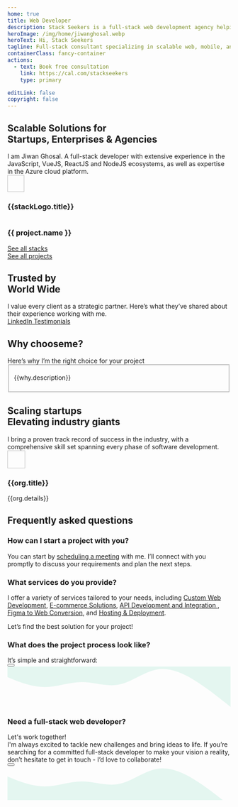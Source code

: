 ```yaml
---
home: true
title: Web Developer
description: Stack Seekers is a full-stack web development agency helping startups and businesses build modern, high-performance websites and web applications. From idea to launch, we turn your vision into powerful digital solutions. Expert Vue.js, React.js, and Node.js developer delivering scalable web, mobile, and software solutions with 𝙈𝙀𝙍𝙉 and 𝙈𝙀𝙑𝙉 stacks (MongoDB, Express, React/Vue, Next/Nuxt, Node.js).
heroImage: /img/home/jiwanghosal.webp
heroText: Hi, Stack Seekers
tagline: Full-stack consultant specializing in scalable web, mobile, and software solutions using MERN and MEVN stacks. Let’s bring your ideas to life, connect with me today!
containerClass: fancy-container
actions:
  - text: Book free consultation
    link: https://cal.com/stackseekers
    type: primary

editLink: false
copyright: false
---
```


<div class="mb-6">
  <div class="text-center pb-4">
    <div class="text-4xl font-bold"><h2>Scalable Solutions for <div class="text-4xl font-bold bg-primary">Startups, Enterprises & Agencies</div></h2></div>
    <div class="text-xl md:text-center line-height-3"> I am Jiwan Ghosal. A full-stack developer with extensive experience in the JavaScript, VueJS, ReactJS and NodeJS ecosystems, as well as expertise in the Azure cloud platform.</div>
  </div>  
  <div class="grid justify-content-center my-4">
    <div class="flex gap-2 p-2" v-for="stackLogo in stackLogos" :key="stackLogo.title">
      <img width="38px" height="38px" :src="`https://cdn.simpleicons.org/${stackLogo.link}`" :alt="stackLogo.title" loading="eager" fetchpriority="high"/>
      <h3 class="sr-only">{{stackLogo.title}}</h3>
    </div>
  </div>
  <div class="gallery gap-4">
    <div
      v-for="(project, index) in projects"
      :key="index"
      class="gallery-item mb-4"
    >
      <a :href="project.link" class="text-l gap-2 font-medium text-center no-underline" :aria-label="project.name">
        <img :src="project.images[0].itemImageSrc" :alt="project.images[0].alt" loading="eager" fetchpriority="high" />
        <h3 class="p-0 m-2">{{ project.name }}</h3>
      </a>
    </div>
  </div>
  <div class="text-center pb-4 grid justify-content-center gap-4">
    <a href="/about/#stack" size="large" class="flex justify-content-center text-center no-underline mt-4"> 
      <div class="p-flex p-ai-center">
        <div
          class="p-button p-button-rounded p-button-secondary p-px-3 p-py-2 p-text-sm p-flex p-ai-center p-shadow-2 custom-button"
        >
          <span class="mr-6">See all stacks</span>
          <!-- Add circular element -->
          <div class="absolute right-0 mr-5">
            <div class="circle pb-2 my-2 mx-2"></div>
            <div class="circle pt-2 my-2 mx-2"></div>
          </div>
          <i class="pi pi-angle-double-right" alt="arrow" style="font-size: 1rem;"></i>
        </div>
      </div>
    </a>
    <a href="/web-development-projects/" size="large" class="flex justify-content-center text-center no-underline mt-4"> 
      <div class="p-flex p-ai-center">
        <div
          class="p-button p-button-rounded p-button-secondary p-px-3 p-py-2 p-text-sm p-flex p-ai-center p-shadow-2 custom-button"
        >
          <span class="mr-6">See all projects</span>
          <!-- Add circular element -->
          <div class="absolute right-0 mr-5">
            <div class="circle pb-2 my-2 mx-2"></div>
            <div class="circle pt-2 my-2 mx-2"></div>
          </div>
          <i class="pi pi-angle-double-right" style="font-size: 1rem;"></i>
        </div>
      </div>
    </a>
  </div>
</div>

<!-- Testimonials -->
<div class="my-6">
  <div class="text-center pb-4">
    <div class="text-4xl font-bold"><h2>Trusted by <div class="text-4xl font-bold bg-primary">World Wide</div></h2></div>
    <div class="my-4 text-xl line-height-2">I value every client as a strategic partner. Here’s what they’ve shared about their experience working with me.</div>
  </div>
  <div class="card relative md:mx-0 -mx-4" @mouseenter="pauseAutoPlay"
    @mouseleave="resumeAutoPlay">
    <Carousel :value="testimonials" :numVisible="1" :numScroll="1"  ref="carousel" :responsiveOptions="responsiveCustomerOptions" circular :page="currentPage"
      @page="onPageChange">
        <template #item="slotProps">
          <div class="card shadow-1 border-round-md p-4 md:mx-8 vp-feature-item">
            <div class="font-italic mb-8">
              <div class="text-md line-height-3" ><span class="font-bold text-4xl">"</span> {{ slotProps.data.message }}</div>
            </div>
            <div class="flex align-items-center">
              <img :src="slotProps.data.avatar" :alt="slotProps.data.name" loading="eager" fetchpriority="high" class="border-circle" width="50px" height="50px" />
              <a :href="slotProps.data.link" target="_blank" class="no-underline">
                <h3 class="flex flex-column align-items-start ml-2 p-0 m-0">
                  <div>
                    <i class="pi pi-linkedin mr-1 text-blue-700" style="font-size: 1rem;"></i>
                    {{ slotProps.data.name }}, 
                  </div>
                  <div class="text-sm">
                    <img :alt="slotProps.data.location" src="https://primefaces.org/cdn/primevue/images/flag/flag_placeholder.png" loading="eager" fetchpriority="high" :class="`flag flag-${slotProps.data.code.toLowerCase()} mr-1`" style="width: 18px" />
                    {{ slotProps.data.location }}
                  </div>
                </h3>
              </a>
            </div>
          </div>
        </template>
    </Carousel>
  </div>
  <div class="text-center pb-4">
    <a href="https://www.linkedin.com/in/jiwanghosal/details/recommendations/" size="large" class="flex justify-content-center text-center no-underline mt-4"> 
      <div class="p-flex p-ai-center">
        <div
          class="p-button p-button-rounded p-button-secondary p-px-3 p-py-2 p-text-sm p-flex p-ai-center p-shadow-2 custom-button"
        >
          <span class="mr-6">
            <i class="pi pi-linkedin" aria-label="LinkedIn Testimonials" style="font-size: 1rem; color:#0a66c2;"></i>
            LinkedIn Testimonials
          </span>
          <!-- Add circular element -->
          <div class="absolute right-0 mr-5">
            <div class="circle pb-2 my-2 mx-2"></div>
            <div class="circle pt-2 my-2 mx-2"></div>
          </div>
          <i class="pi pi-angle-double-right" style="font-size: 1rem;"></i>
        </div>
      </div>
    </a>
  </div>
</div>

<div class="my-6 flex flex-column">
  <div class="text-center pb-4">
    <div class="text-4xl font-bold"><h2>Why choose<span class="bg-primary">me?</span></h2></div>
    <div class="my-4 text-xl line-height-2">Here’s why I’m the right choice for your project</div>
  </div>
  <div class="flex flex-wrap">
    <div class="md:col-6 col-12 md:p-4" v-for="why in whyme" :key="why.title">  
      <Fieldset class="vp-feature-item">
        <template #legend>
            <h3 class="flex align-items-center pl-2 m-0 p-0">
                <img
                  :src="`/img/home/${why.id}.svg`"
                  class="p-avatar p-avatar-circle"
                  loading="lazy"
                  :alt="`${why.title} icon`"
                  width="24px"
                  height=24px
                />
                <span class="font-bold p-2 line-height-2">{{why.title}}</span>
            </h3>
        </template>
        <p class="m-0 pt-4">
          {{why.description}}
        </p>
      </Fieldset>
    </div>
  </div>
</div>
<div class="my-6">
  <div class="text-center pb-4">
    <div class="text-4xl font-bold"><h2>Scaling startups <div class="text-4xl font-bold bg-primary">Elevating industry giants</div></h2></div>
    <div class="my-4 text-xl line-height-2">I bring a proven track record of success in the industry, with a comprehensive skill set spanning every phase of software development.</div>
  </div>
  <div class="my-4 grid md:flex-row justify-content-center gap-2">
    <div class="md:col-2 col-5 border-round-md md:p-2 md:m-2 vp-feature-item flex align-items-center justify-content-center" v-for="org in orgs" :key="org.title">
      <div class="no-underline flex flex-column justify-content-center flex-wrap">
        <div class="mb-2 flex align-items-center justify-content-center h-4rem">
          <img :src="org.icon" :alt="org.title" width="40px" height="40px" class="border-round-md" loading="eager" fetchpriority="high"/>
        </div>
        <div class="h-5rem">
          <h3 class="text-base md:text-xl font-bold flex align-items-center justify-content-center p-0 m-0 text-center line-height-3">{{org.title}}</h3>
          <div class="text-xs md:text-sm flex align-items-center justify-content-center line-height-2 text-center">{{org.details}}</div>
        </div>
      </div>
    </div>
  </div>
</div>
<!-- FAQ -->
<div class="my-6">
  <div class="text-center pb-4">
    <div class="text-4xl font-bold line-height-2"><h2>Frequently asked <span class="bg-primary">questions</span></h2></div>
  </div>
  <div class="grid overflow-hidden border-round-md">
    <div class="col-12 ">
      <div class="border-round-md flex flex-column gap-2 md:p-2">
        <div class="p-4 border-round-md border-1 border-primary">
          <h3 class="m-0 p-0 font-bold">How can I start a project with you?</h3>
          <p class="mx-3">
              You can start by <a href="https://cal.com/stackseekers" class="no-underline text-xl" aria-label="schedule a meeting">scheduling a meeting</a> with me. I’ll connect with you promptly to discuss your requirements and plan the next steps.
          </p>
        </div>
        <div class="p-4 border-round-md border-1 border-primary">
          <h3 class="mt-0 p-0 font-bold">What services do you provide?</h3>
          <div class="mx-3">
            I offer a variety of services tailored to your needs, including 
            <a href="web-development-services/consulting-and-technical-advisory/" class="no-underline text-xl" aria-label="Custom Web Development">Custom Web Development</a>, 
            <a href="web-development-services/e-commerce-solutions/" class="no-underline text-xl" aria-label="E-commerce Solutions">E-commerce Solutions</a>, 
            <a href="web-development-services/API-development-and-integration/" class="no-underline text-xl" aria-label="API Development and Integration">API Development and Integration </a>, 
            <a href="web-development-services/figma-to-web/" class="no-underline text-xl" aria-label="Figma to Web Conversion">Figma to Web Conversion</a>, and 
            <a href="web-development-services/hosting/" class="no-underline text-xl" aria-label="Hosting & Deployment">Hosting & Deployment</a>. 
            <p class="mt-2">Let’s find the best solution for your project!</p>
          </div>
        </div>
        <div class="p-4 border-round-md border-1 border-primary">
          <h3 class="mt-0 p-0 font-bold">What does the project process look like?</h3>
          <div class="mx-3">
            <div class="my-4">It’s simple and straightforward: </div>
            <Timeline :value="events" align="left"
                :pt="{
                  eventOpposite: { style: { padding: 0, flex: 0 } },
                  marker: { style: { backgroundColor: '#FFA500' } },
                  connector: { style: { backgroundColor: '#FFA500' } },
                  content: { style: { padding: '4px, 2px' } }
                }">
              <template #opposite="slotProps">
                <small class="p-text-secondary"></small>
              </template>
              <template #content="slotProps">
                {{ slotProps.item.status }}
              </template>
            </Timeline>
          </div>
        </div>
        <div class="my-4">
          <a href="https://cal.com/stackseekers" size="large" class="flex justify-content-center text-center no-underline mt-4" aria-label="scheduling a meeting"> 
            <Button label="Discuss your project" icon="pi pi-calendar-clock" severity="primary" raised rounded/>
          </a>
        </div>
      </div>
    </div>
  </div>
</div>

<!-- Contact Me -->
<div class="border-round-md vp-feature-item" id="contact">
  <svg xmlns="http://www.w3.org/2000/svg" viewBox="0 60 1440 260"><path fill="#10b981" fill-opacity="0.1" d="M0,128L40,144C80,160,160,192,240,192C320,192,400,160,480,160C560,160,640,192,720,176C800,160,880,96,960,80C1040,64,1120,96,1200,144C1280,192,1360,256,1400,288L1440,320L1440,0L1400,0C1360,0,1280,0,1200,0C1120,0,1040,0,960,0C880,0,800,0,720,0C640,0,560,0,480,0C400,0,320,0,240,0C160,0,80,0,40,0L0,0Z"></path></svg>
  <div>
    <div class="text-center pb-4">
      <h3>
        <div class="text-4xl font-bold">Need a full-stack web developer?</div>
      </h3>
      <div class="my-4 text-md">Let's work together!</div>
    </div>
    <div class="mx-4 text-center text-xl line-height-3">
      I'm always excited to tackle new challenges and bring ideas to life. If you’re searching for a committed full-stack developer to make your vision a reality, don’t hesitate to get in touch - I’d love to collaborate!
    </div>
    <div class="my-4">
      <a href="mailto:jiwan.cse@gmail.com?subject=Inquiry:%20collaborate%20now" size="large" class="flex justify-content-center text-center no-underline" aria-label="Send an Email"> 
        <Button label="Let's collaborate now!" icon="pi pi-briefcase" severity="primary" raised rounded />
      </a>
    </div>
    <div class="flex flex-row justify-content-end flex-wrap gap-4 mx-6 ">
      <a
        v-for="(socialElement, socialIndex) in social"
        :key="socialIndex"
        :href="socialElement.url"
        target="_blank"
        class="flex flex-row gap-2"
        :aria-label="socialElement.name"
        >
        <i :class="socialElement.icon" :aria-label="socialElement.label" style="font-size: 1rem"></i>
      </a>
    </div>
  </div>
  <svg xmlns="http://www.w3.org/2000/svg" viewBox="0 60 1440 220" class="-mb-1"><path fill="#10b981" fill-opacity="0.1" d="M0,128L40,144C80,160,160,192,240,192C320,192,400,160,480,160C560,160,640,192,720,176C800,160,880,96,960,80C1040,64,1120,96,1200,144C1280,192,1360,256,1400,288L1440,320L1440,320L1400,320C1360,320,1280,320,1200,320C1120,320,1040,320,960,320C880,320,800,320,720,320C640,320,560,320,480,320C400,320,320,320,240,320C160,320,80,320,40,320L0,320Z"></path></svg>
</div>

<script setup lang="ts">
  import { ref, onMounted, onBeforeUnmount, computed } from "vue";
  import { projects } from "@data/projects.js";
  import { social } from "@data/social.js";
  import { stackLogos, events, orgs, testimonials , whyme} from "@data/home.js";
  // Current page and autoplay interval
  const currentPage = ref(0);
  const autoplayInterval = 5000;
  let autoplayTimer = null;
  const visible = ref(false);
  const onVisible = () => {
    visible.value = true;
  };


  const responsiveCustomerOptions = ref([
    {
      breakpoint: "1400px",
      numVisible: 1,
      numScroll: 1,
    },
    {
      breakpoint: "1199px",
      numVisible: 1,
      numScroll: 1,
    },
    {
      breakpoint: "767px",
      numVisible: 1,
      numScroll: 1,
    },
    {
      breakpoint: "575px",
      numVisible: 1,
      numScroll: 1,
    },
  ]);

  const getImage = () =>
    `background-image: url('/img/home/faq.webp');  background-repeat: no-repeat; background-size: cover;`;

  // Function to start autoplay
  const startAutoPlay = () => {
    autoplayTimer = setInterval(() => {
      currentPage.value = (currentPage.value + 1) % testimonials.length;
    }, autoplayInterval);
  };

  // Function to pause autoplay
  const pauseAutoPlay = () => {
    clearInterval(autoplayTimer);
  };

  // Function to resume autoplay
  const resumeAutoPlay = () => {
    startAutoPlay(autoplayTimer);
  };

  // Handle page change when user interacts with the carousel
  const onPageChange = (newPage) => {
    currentPage.value = newPage;
  };

  // Start autoplay when the component mounts
  onMounted(() => {
    startAutoPlay();
  });

  // Clear the autoplay timer when the component unmounts
  onBeforeUnmount(() => {
    pauseAutoPlay();
  });
</script>
